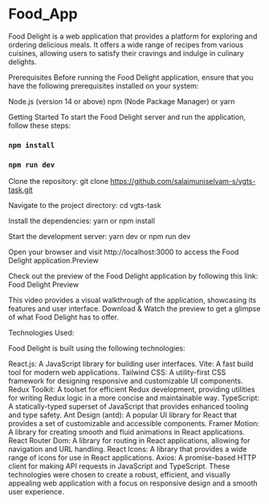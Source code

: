 # Food_App

Food Delight is a web application that provides a platform for exploring and ordering delicious meals. It offers a wide range of recipes from various cuisines, allowing users to satisfy their cravings and indulge in culinary delights.

Prerequisites
Before running the Food Delight application, ensure that you have the following prerequisites installed on your system:

Node.js (version 14 or above)
npm (Node Package Manager) or yarn

Getting Started
To start the Food Delight server and run the application, follow these steps:

### `npm install`
### `npm run dev`

Clone the repository:
git clone https://github.com/salaimuniselvam-s/vgts-task.git

Navigate to the project directory:
cd vgts-task

Install the dependencies:
yarn or npm install

Start the development server:
yarn dev or npm run dev

Open your browser and visit http://localhost:3000 to access the Food Delight application.Preview

Check out the preview of the Food Delight application by following this link: Food Delight Preview

This video provides a visual walkthrough of the application, showcasing its features and user interface. Download & Watch the preview to get a glimpse of what Food Delight has to offer.



Technologies Used:

Food Delight is built using the following technologies:

React.js: A JavaScript library for building user interfaces.
Vite: A fast build tool for modern web applications.
Tailwind CSS: A utility-first CSS framework for designing responsive and customizable UI components.
Redux Toolkit: A toolset for efficient Redux development, providing utilities for writing Redux logic in a more concise and maintainable way.
TypeScript: A statically-typed superset of JavaScript that provides enhanced tooling and type safety.
Ant Design (antd): A popular UI library for React that provides a set of customizable and accessible components.
Framer Motion: A library for creating smooth and fluid animations in React applications.
React Router Dom: A library for routing in React applications, allowing for navigation and URL handling.
React Icons: A library that provides a wide range of icons for use in React applications.
Axios: A promise-based HTTP client for making API requests in JavaScript and TypeScript.
These technologies were chosen to create a robust, efficient, and visually appealing web application with a focus on responsive design and a smooth user experience.
